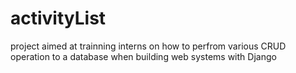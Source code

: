 # activityList
project aimed at trainning interns on how to perfrom various CRUD operation to a database when building web systems with Django
